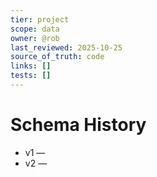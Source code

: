```yaml
---
tier: project
scope: data
owner: @rob
last_reviewed: 2025-10-25
source_of_truth: code
links: []
tests: []
---
```


# Schema History
- v1 — <initial>
- v2 — <changes>

